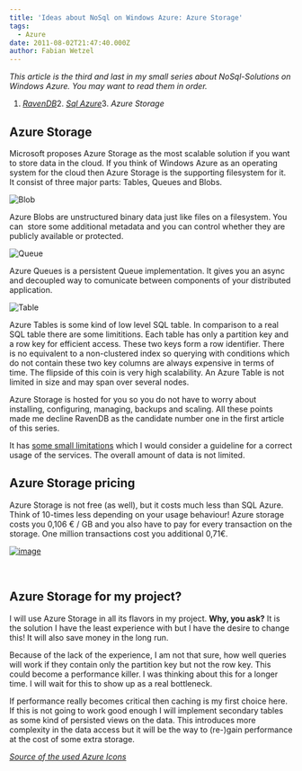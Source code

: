 ```yaml
---
title: 'Ideas about NoSql on Windows Azure: Azure Storage'
tags:
  - Azure
date: 2011-08-02T21:47:40.000Z
author: Fabian Wetzel
---
```


_This article is the third and last in my small series about NoSql-Solutions on Windows Azure. You may want to read them in order._

1.  [_RavenDB_](https://fabse.net/blog/2011/07/13/ideas-about-nosql-on-windows-azure-ravendb/)2.  [_Sql Azure_](https://fabse.net/blog/2011/07/14/ideas-about-nosql-on-windows-azure-sql-azure/)3.  _Azure Storage_  

## Azure Storage

Microsoft proposes Azure Storage as the most scalable solution if you want to store data in the cloud. If you think of Windows Azure as an operating system for the cloud then Azure Storage is the supporting filesystem for it. It consist of three major parts: Tables, Queues and Blobs.

![Blob](https://az275061.vo.msecnd.net/blogmedia/2011/08/Blob1.png "Blob")

Azure Blobs are unstructured binary data just like files on a filesystem. You can&#160; store some additional metadata and you can control whether they are publicly available or protected.

![Queue](https://az275061.vo.msecnd.net/blogmedia/2011/08/Queue.png "Queue")

Azure Queues is a persistent Queue implementation. It gives you an async and decoupled way to comunicate between components of your distributed application.

![Table](https://az275061.vo.msecnd.net/blogmedia/2011/08/Table.png "Table")

Azure Tables is some kind of low level SQL table. In comparison to a real SQL table there are some limititions. Each table has only a partition key and a row key for efficient access. These two keys form a row identifier. There is no equivalent to a non-clustered index so querying with conditions which do not contain these two key columns are always expensive in terms of time. The flipside of this coin is very high scalability. An Azure Table is not limited in size and may span over several nodes.

Azure Storage is hosted for you so you do not have to worry about installing, configuring, managing, backups and scaling. All these points made me decline RavenDB as the candidate number one in the first article of this series.

It has [some small limitations](http://weblogs.asp.net/vblasberg/archive/2009/02/17/azure-details-and-limitations-blobs-tables-and-queues.aspx) which I would consider a guideline for a correct usage of the services. The overall amount of data is not limited.

## Azure Storage pricing

Azure Storage is not free (as well), but it costs much less than SQL Azure. Think of 10-times less depending on your usage behaviour! Azure storage costs you 0,106 € / GB and you also have to pay for every transaction on the storage. One million transactions cost you additional 0,71€.

[![image](https://az275061.vo.msecnd.net/blogmedia/2011/08/image47.png "Storage Pricing compared")](http://www.microsoft.com/windowsazure/pricing-calculator/)

&#160;

## Azure Storage for my project?

I will use Azure Storage in all its flavors in my project. **Why, you ask?** It is the solution I have the least experience with but I have the desire to change this! It will also save money in the long run.

Because of the lack of the experience, I am not that sure, how well queries will work if they contain only the partition key but not the row key. This could become a performance killer. I was thinking about this for a longer time. I will wait for this to show up as a real bottleneck. 

If performance really becomes critical then caching is my first choice here. If this is not going to work good enough I will implement secondary tables as some kind of persisted views on the data. This introduces more complexity in the data access but it will be the way to (re-)gain performance at the cost of some extra storage.

_[Source of the used Azure Icons](http://davidpallmann.blogspot.com/2011/07/windows-azure-design-patterns-part-1.html#fbid=-PMTyp5hV-a)_


